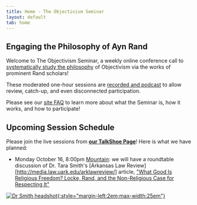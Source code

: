 ```yaml
---
title: Home - The Objectivism Seminar
layout: default
tab: home
---
```


Engaging the Philosophy of Ayn Rand
-----------------------------------
Welcome to The Objectivism Seminar, a weekly online conference call to
[systematically study the philosophy](/about "About the Objectivism Seminar")
of Objectivism via the works of prominent Rand scholars!

These moderated one-hour sessions are [recorded and podcast](/archives "Session Recording Archives")
to allow review, catch-up, and even disconnected participation.

Please see our [site FAQ](/faq "Frequently Asked Questions")
to learn more about what the Seminar is, how it works, and how to participate!

Upcoming Session Schedule
-------------------------
Please join the live sessions from
[**our TalkShoe Page**](http://www.talkshoe.com/talkshoe/web/talkCast.jsp?masterId=15215&amp;cmd=tc "The Objectivism Seminar at TalkShoe.com")!
Here is what we have planned:

* Monday October 16,
  8:00pm [Mountain][mtn]:
  we will have a roundtable discussion of
  Dr. Tara Smith's [Arkansas Law Review][http://media.law.uark.edu/arklawreview/] article, 
  ["What Good Is Religious Freedom? Locke, Rand, and the Non-Religious Case for Respecting It"][article1]

[![Dr Smith headshot][headshot]{:style="margin-left:2em;max-width:25em"}][article1]
<!-- [![Judicial Review in an Objective Legal System cover][cover]{:style="margin-left:2em;max-width:25em"}][book] -->


[cover]:    https://images-na.ssl-images-amazon.com/images/I/410dGRxeleL.jpg
[headshot]: https://ari.aynrand.org/-/media/images/ari/experts/affiliate/regular-resolution/smith_tara2011260x260gs.ashx?h=260&la=en&mh=260&mw=260&w=260&hash=C3B7704DA9CFAF912F55FDAC7C6D50455D3760D3
[book]:     http://amzn.com/110753495X
[article1]: http://media.law.uark.edu/arklawreview/2017/03/09/what-good-is-religious-freedom-locke-rand-and-the-non-religious-case-for-respecting-it/
[article2]: http://media.law.uark.edu/arklawreview/2017/03/09/what-good-is-religious-freedom-locke-rand-and-the-non-religious-case-for-respecting-it/
[mtn]:      http://wwp.greenwichmeantime.com/time-zone/usa/mountain-time/
